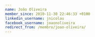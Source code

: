 ```yaml
---
name: João Oliveira
member_since: 2010-11-30 22:46:33 +0100
linkedin_username: jnicolau
facebook_username: joaonoliveira
redirect_from: /membro/joao-oliveira/
---
```

